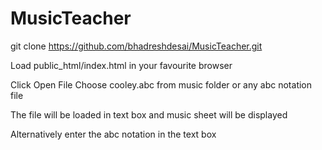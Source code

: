 # MusicTeacher

git clone https://github.com/bhadreshdesai/MusicTeacher.git

Load public_html/index.html in your favourite browser

Click Open File
Choose cooley.abc from music folder or any abc notation file

The file will be loaded in text box and music sheet will be displayed

Alternatively enter the abc notation in the text box

